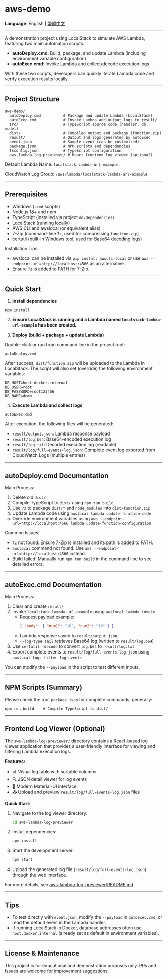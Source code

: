 # aws-demo

**Language**: English | [繁體中文](README_ZH.md)

---

A demonstration project using LocalStack to simulate AWS Lambda, featuring two main automation scripts:

- **autoDeploy.cmd**: Build, package, and update Lambda (including environment variable configuration)
- **autoExec.cmd**: Invoke Lambda and collect/decode execution logs

With these two scripts, developers can quickly iterate Lambda code and verify execution results locally.

---

## Project Structure

```
aws-demo/
  autoDeploy.cmd          # Package and update Lambda (LocalStack)
  autoExec.cmd            # Invoke Lambda and output logs to result/
  src/                    # TypeScript source code (handler, db, model)
  dist/                   # Compiled output and package (function.zip)
  result/                 # Output and logs generated by autoExec
  event.json              # Sample event (can be customized)
  package.json            # NPM scripts and dependencies
  tsconfig.json           # TypeScript configuration
  aws-lambda-log-previewer/ # React frontend log viewer (optional)
```

Default Lambda Name: `localstack-lambda-url-example`

CloudWatch Log Group: `/aws/lambda/localstack-lambda-url-example`

---

## Prerequisites

- Windows (`.cmd` scripts)
- Node.js 18+ and npm
- TypeScript (installed via project `devDependencies`)
- LocalStack (running locally)
- AWS CLI and awslocal (or equivalent alias)
- 7-Zip (command-line `7z`, used for compressing `function.zip`)
- certutil (built-in Windows tool, used for Base64 decoding logs)

Installation Tips:

- awslocal can be installed via `pip install awscli-local` or use `aws --endpoint-url=http://localhost:4566` as an alternative.
- Ensure `7z` is added to PATH for 7-Zip.

---

## Quick Start

1. **Install dependencies**

```
npm install
```

2. **Ensure LocalStack is running and a Lambda named `localstack-lambda-url-example` has been created.**

3. **Deploy (build + package + update Lambda)**

Double-click or run from command line in the project root:

```
autoDeploy.cmd
```

After success, `dist/function.zip` will be uploaded to the Lambda in LocalStack. The script will also set (override) the following environment variables:

```
DB_HOST=host.docker.internal
DB_USER=root
DB_PASSWORD=root123456
DB_NAME=demo
```

4. **Execute Lambda and collect logs**

```
autoExec.cmd
```

After execution, the following files will be generated:

- `result/output.json`: Lambda response payload
- `result/log.b64`: Base64-encoded execution log
- `result/log.txt`: Decoded execution log (readable)
- `result/log/full-events-log.json`: Complete event log exported from CloudWatch Logs (multiple entries)

---

## autoDeploy.cmd Documentation

Main Process:

1. Delete old `dist/`
2. Compile TypeScript to `dist/` using `npm run build`
3. Use `7z` to package `dist/*` and `node_modules` into `dist/function.zip`
4. Update Lambda code using `awslocal lambda update-function-code`
5. Override environment variables using `aws --endpoint-url=http://localhost:4566 lambda update-function-configuration`

Common Issues:

- `7z` not found: Ensure 7-Zip is installed and its path is added to PATH.
- `awslocal` command not found: Use `aws --endpoint-url=http://localhost:4566` instead.
- Build failed: Manually run `npm run build` in the command line to see detailed errors.

---

## autoExec.cmd Documentation

Main Process:

1. Clear and create `result/`
2. Invoke `localstack-lambda-url-example` using `awslocal lambda invoke`
   - Request payload example:
     ```json
     { "body": { "num1": "10", "num2": "10" } }
     ```
   - Lambda response saved to `result/output.json`
   - `--log-type Tail` retrieves Base64 log (written to `result/log.b64`)
3. Use `certutil -decode` to convert `log.b64` to `result/log.txt`
4. Export complete events to `result/log/full-events-log.json` using `awslocal logs filter-log-events`

You can modify the `--payload` in the script to test different inputs.

---

## NPM Scripts (Summary)

Please check the root `package.json` for complete commands; generally:

```
npm run build    # Compile TypeScript to dist/
```

---

## Frontend Log Viewer (Optional)

The `aws-lambda-log-previewer/` directory contains a React-based log viewer application that provides a user-friendly interface for viewing and filtering Lambda execution logs.

**Features:**
- 📊 Visual log table with sortable columns
- 🔍 JSON detail viewer for log events
- 🎨 Modern Material-UI interface
- 📤 Upload and preview `result/log/full-events-log.json` files

**Quick Start:**

1. Navigate to the log viewer directory:
   ```bash
   cd aws-lambda-log-previewer
   ```

2. Install dependencies:
   ```bash
   npm install
   ```

3. Start the development server:
   ```bash
   npm start
   ```

4. Upload the generated log file (`result/log/full-events-log.json`) through the web interface.

For more details, see [aws-lambda-log-previewer/README.md](aws-lambda-log-previewer/README.md).

---

## Tips

- To test directly with `event.json`, modify the `--payload` in `autoExec.cmd`, or read the default event in the Lambda handler.
- If running LocalStack in Docker, database addresses often use `host.docker.internal` (already set as default in environment variables).

---

## License & Maintenance

This project is for educational and demonstration purposes only. PRs and Issues are welcome for improvement suggestions.
